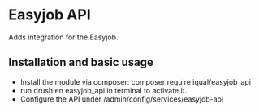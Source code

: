 # Easyjob API

Adds integration for the Easyjob.

## Installation and basic usage

* Install the module via composer: composer require iqual/easyjob_api
* run drush en easyjob_api in terminal to activate it.
* Configure the API under /admin/config/services/easyjob-api
